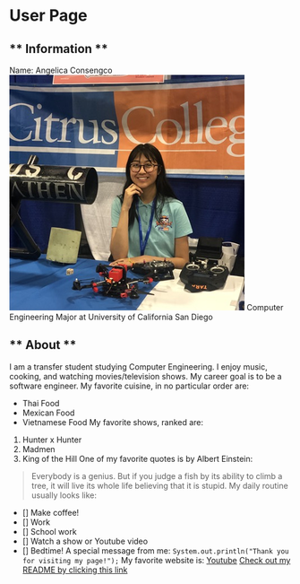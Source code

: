 # User Page
## ** Information **
Name: Angelica Consengco
![A picture of myself at the NASA Student Launch](/pic.JPG)
Computer Engineering Major at University of California San Diego
## ** About ** 
I am a transfer student studying Computer Engineering. I enjoy music, cooking, and watching movies/television shows. My career goal is to be a software engineer.
My favorite cuisine, in no particular order are:
* Thai Food
* Mexican Food
* Vietnamese Food
My favorite shows, ranked are:
1. Hunter x Hunter
2. Madmen
3. King of the Hill
One of my favorite quotes is by Albert Einstein:
> Everybody is a genius. But if you judge a fish by its ability to climb a tree, it will live its whole life believing that it is stupid.
My daily routine usually looks like:
- [] Make coffee!
- [] Work
- [] School work
- [] Watch a show or Youtube video
- [] Bedtime!
A special message from me:
`System.out.println("Thank you for visiting my page!");`
My favorite website is: [Youtube](https://www.youtube.com)
[Check out my README by clicking this link](/README.md)
